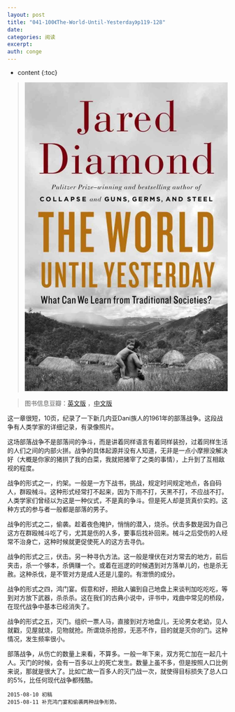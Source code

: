 ```yaml
---
layout: post
title: "041-100《The-World-Until-Yesterday》p119-128"
date:
categories: 阅读
excerpt:
auth: conge
---
```

* content
{:toc}

> ![the-world-until-yesterday-cover](/assets/images/阅读/118382-16b95d8066e4737a.jpg)

> 图书信息豆瓣：[英文版](http://book.douban.com/subject/10955437/) ，[中文版](http://book.douban.com/subject/25908573/)

这一章很短，10页，纪录了一下新几内亚Dani族人的1961年的部落战争。这段战争有人类学家的详细记录，有录像照片。

这场部落战争不是部落间的争斗，而是讲着同样语言有着同样装扮，过着同样生活的人们之间的内部火拼。战争的具体起源并没有人知道，无非是一点小摩擦没解决好（大概是你家的猪拱了我的白菜，我就把猪宰了之类的事情），上升到了互相敌视的程度。

战争的形式之一，约架。一般是一方下战书，挑战，规定时间规定地点，各自码人，群殴械斗。这种形式经常打不起来，因为下雨不打，天黑不打，不应战不打。人类学家们曾经以为这是一种仪式，不是真的争斗。但是死人却是货真价实的。这种方式的参与者一般都是部落的男子。

战争的形式之二，偷袭。趁着夜色掩护，悄悄的潜入，烧杀。伏击多数是因为自己这方在群殴械斗吃了亏，尤其是伤的人多，要事后找补回来。械斗之后受伤的人经常不治身亡，这种时候就更促使死人的这方去寻仇。

战争的形式之三，伏击。另一种寻仇方法。这一般是埋伏在对方常去的地方，前后夹击，杀一个够本，杀俩赚一个。或着在巡逻的时候遇到对方落单儿的，也是杀无赦。这种杀伐，是不管对方是成人还是儿童的。有泄愤的成分。

战争的形式之四，鸿门宴。假意和好，把敌人骗到自己地盘上来谈判加吃吃吃，等到对方放下武器，杀杀杀。这在我们的古典小说中，评书中，戏曲中常见的桥段，在现代战争中基本已经消失了。

战争的形式之五，灭门。组织一票人马，直接到对方地盘儿，无论男女老幼，见人就戳，见屋就烧，见物就抢。所谓烧杀抢掠，无恶不作，目的就是灭你的门。这种情况，发生频率很小。

部落战争，从伤亡的数量上来看，不算多。一般一年下来，双方死亡加在一起几十人。灭门的时候，会有一百多以上的死亡发生。数量上虽不多，但是按照人口比例来说，那就是很大了。比如亡故一百多人的灭门战一次，就使得目标损失了总人口的5%，比任何现代战争都残酷。

```
2015-08-10 初稿
2015-08-11 补充鸿门宴和偷袭两种战争形势。
```
